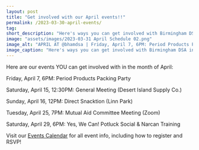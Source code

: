```yaml
---
layout: post 
title: "Get involved with our April events!!"
permalink: /2023-03-30-april-events/
tag: 
short_description: "Here's ways you can get involved with Birmingham DSA in April."
image: "assets/images/2023-03-31 April Schedule 02.png"
image_alt: "APRIL AT @bhamdsa | Friday, April 7, 6PM: Period Products Packing Party | Saturday, April 15, 12:30PM: General Meeting (Desert Island Supply Co.) | Sunday, April 16, 12PM: Direct Snacktion (Linn Park) | Tuesday, April 25, 7PM: Mutual Aid Committee Meeting (Zoom) | Saturday, April 29, 6PM: Yes, We Can! Potluck Social & Narcan Training | visit bhamdsa.org/calendar for all event info"
image_caption: "Here's ways you can get involved with Birmingham DSA in April."
---
```


Here are our events YOU can get involved with in the month of April:

Friday, April 7, 6PM: Period Products Packing Party 

Saturday, April 15, 12:30PM: General Meeting (Desert Island Supply Co.) 

Sunday, April 16, 12PM: Direct Snacktion (Linn Park)

Tuesday, April 25, 7PM: Mutual Aid Committee Meeting (Zoom) 

Saturday, April 29, 6PM: Yes, We Can! Potluck Social & Narcan Training

Visit our [Events Calendar](https://bhamdsa.org/calendar/) for all event info, including how to register and RSVP! 

